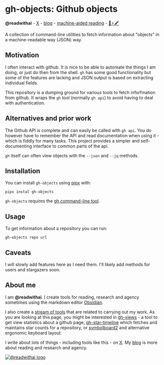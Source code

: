# gh-objects: Github objects
**@readwithai** - [X](https://x.com/readwithai) - [blog](https://readwithai.substack.com/) - [machine-aided reading](https://www.reddit.com/r/machineAidedReading/) - [📖](https://readwithai.substack.com/p/what-is-reading-broadly-defined
)[⚡️](https://readwithai.substack.com/s/technical-miscellany)[🖋️](https://readwithai.substack.com/p/note-taking-with-obsidian-much-of)

A collection of command-line utilities to fetch information about "objects" in a machine-readable way (JSON) way.

## Motivation
I often interact with github. It is nice to be able to automate the things I am doing, or just do then from the shell. `gh` has some good functionality but some of the features are lacking and JSON output is based on extracting individual fields.

This repository is a dumping ground for various tools to fetch inforfmation from github. It wraps the `gh` tool (normally `gh api`) to avoid having to deal with authentication.

## Alternatives and prior work
The Github API is complete and can easily be called with `gh api`. You do however have to remember the API and read documentation when using it - which is fiddly for many tasks. This project provides a simpler and self-documenting interface to common parts of the api.

`gh` itself can often view objects with the `--json` and `--jq` methods.

## Installation
You can install `gh-objects` using [pipx](https://github.com/pypa/pipx) with:
```
pipx instal gh-objects
```

`gh-objects` requires the [gh command-line tool](https://github.com/cli/cli).

## Usage
To get information about a repository you can run:

```
gh-objects repo url
```

## Caveats
I will slowly add features here as I need them. I'll likely add methods for users and stargazers soon.

## About me
I am **@readwithai**. I create tools for reading, research and agency sometimes using the markdown editor [Obsidian](https://readwithai.substack.com/p/what-exactly-is-obsidian).

I also create a [stream of tools](https://readwithai.substack.com/p/my-productivity-tools) that are related to carrying out my work. As you are looking at this page, you might be interested in [gh-views](https://github.com/talwrii/gh-views) - a tool to get view statistics about a github page, [gh-star-timeline](https://github.com/talwrii/gh-star-timeline) which fetches and maintains star counts for a repository, or [symbolboard2](https://github.com/talwrii/symbolboard2) and alternative ergonomic keyboard layout.

I write about lots of things - including tools like this - on [X](https://x.com/readwithai).
My [blog](https://readwithai.substack.com/) is more about reading and research and agency.

[![@readwithai logo](./logo.png)](https://readwithai.substack.com/)
